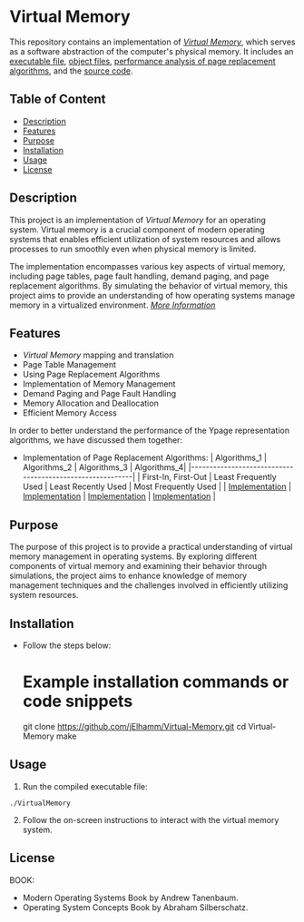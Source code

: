 # Virtual Memory

   This repository contains an implementation of [*Virtual Memory*](https://en.wikipedia.org/wiki/Virtual_memory), which serves as a software abstraction of the computer's physical memory. 
   It includes an [executable file](Executable%20File/Debug), [object files](Object%20File/Compiled%20Codes), [performance analysis of page replacement algorithms](Performance%20of%20Page%20Replacement%20Algorithms), and the [source code](Source%20Code).

## Table of Content

   * [Description](#Description)
   * [Features](#Features)
   * [Purpose](#Purpose)
   * [Installation](#Installation)
   * [Usage](#Usage)
   * [License](#License)

## Description

   This project is an implementation of *Virtual Memory* for an operating system. Virtual memory is a crucial component of modern 
   operating systems that enables efficient utilization of system resources and allows processes to run smoothly even when physical memory is limited.

   The implementation encompasses various key aspects of virtual memory, including page tables, page fault handling, demand paging, 
   and page replacement algorithms. By simulating the behavior of virtual memory, this project aims to provide an understanding of 
   how operating systems manage memory in a virtualized environment.
   [*More Information*](https://www.geeksforgeeks.org/virtual-memory-in-operating-system/)

## Features

   * *Virtual Memory* mapping and translation
   * Page Table Management
   * Using Page Replacement Algorithms
   * Implementation of Memory Management
   * Demand Paging and Page Fault Handling
   * Memory Allocation and Deallocation
   * Efficient Memory Access


   In order to better understand the performance of the Ypage representation algorithms, we have discussed them together:
   * Implementation of Page Replacement Algorithms:
   | Algorithms_1 | Algorithms_2 | Algorithms_3 | Algorithms_4|
   |----------------------------------------------------------|
   | First-In, First-Out | Least Frequently Used | Least Recently Used | Most Frequently Used |
   | [Implementation](First-In%2C%20First-Out) | [Implementation](Least%20Frequently%20Used) | [Implementation](Least%20Recently%20Used) | [Implementation](Most%20Frequently%20Used) |


## Purpose

   The purpose of this project is to provide a practical understanding of virtual memory management in operating systems. 
   By exploring different components of virtual memory and examining their behavior through simulations, the project aims 
   to enhance knowledge of memory management techniques and the challenges involved in efficiently utilizing system resources.

## Installation

   * Follow the steps below:

        # Example installation commands or code snippets
        git clone https://github.com/jElhamm/Virtual-Memory.git
        cd Virtual-Memory
        make

## Usage

   1. Run the compiled executable file:

    ./VirtualMemory

   2. Follow the on-screen instructions to interact with the virtual memory system.


## License

   BOOK: 
   * Modern Operating Systems Book by Andrew Tanenbaum.
   * Operating System Concepts Book by Abraham Silberschatz.